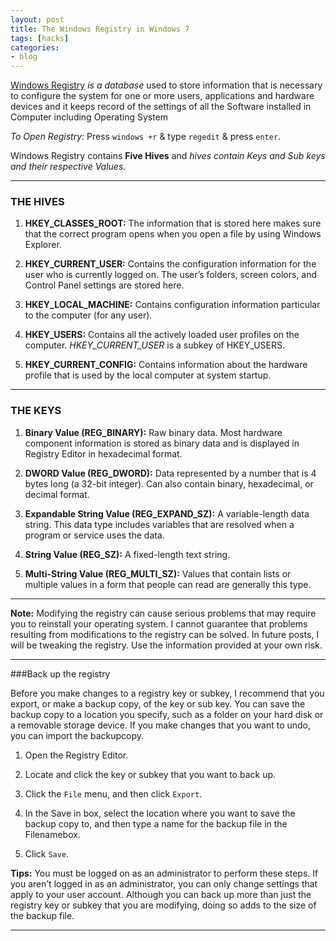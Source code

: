```yaml
---
layout: post
title: The Windows Registry in Windows 7
tags: [hacks]
categories:
- blog
---
```

[Windows Registry](#) *is a database* used to store information that is necessary to configure
the system for one or more users, applications and hardware devices and it keeps record of
the settings of all the Software installed in Computer including Operating System

*To Open Registry:* Press `windows +r` & type `regedit` & press `enter`.

Windows Registry contains **Five Hives** and *hives contain Keys and Sub keys and their respective Values.* 

---

### THE HIVES 
 
1. **HKEY_CLASSES_ROOT:** The information that is stored here makes sure that the
   correct program opens when you open a file by using Windows Explorer.

2. **HKEY_CURRENT_USER:** Contains the configuration information for the user who is
   currently logged on. The user’s folders, screen colors, and Control Panel settings
   are stored here.

3. **HKEY_LOCAL_MACHINE:** Contains configuration information particular to the
   computer (for any user).
   
4. **HKEY_USERS:** Contains all the actively loaded user profiles on the computer.
   *HKEY_CURRENT_USER* is a subkey of HKEY_USERS.

5. **HKEY_CURRENT_CONFIG:** Contains information about the hardware profile that is
   used by the local computer at system startup.
   
---

### THE KEYS

1. **Binary Value (REG_BINARY):** Raw binary data. Most hardware component
   information is stored as binary data and is displayed in Registry Editor in hexadecimal
   format.

2. **DWORD Value (REG_DWORD):** Data represented by a number that is 4 bytes long (a 32-bit integer).
   Can also contain binary, hexadecimal, or decimal format.
   
3. **Expandable String Value (REG_EXPAND_SZ):** A variable-length data string. This data
   type includes variables that are resolved when a program or service uses the data.

4. **String Value (REG_SZ):** A fixed-length text string.

5. **Multi-String Value (REG_MULTI_SZ):** Values that contain lists or multiple values in a
   form that people can read are generally this type.
   
---

**Note:** Modifying the registry can cause serious problems that may require you to
reinstall your operating system. I cannot guarantee that problems resulting from
modifications to the registry can be solved. In future posts, I will be tweaking 
the registry. Use the information provided at your own risk.

---

###Back up the registry

Before you make changes to a registry key or subkey, I recommend that you export, or
make a backup copy, of the key or sub key. You can save the backup copy to a location
you specify, such as a folder on your hard disk or a removable storage device. If you make
changes that you want to undo, you can import the backupcopy.

1. Open the Registry Editor.

2. Locate and click the key or subkey that you want to back up.

3. Click the `File` menu, and then click `Export`.

4. In the Save in box, select the location where you want to save the backup copy to,
and then type a name for the backup file in the Filenamebox.

5. Click `Save`.

**Tips:** You must be logged on as an administrator to perform these steps. If you aren’t
logged in as an administrator, you can only change settings that apply to your user
account. Although you can back up more than just the registry key or subkey that you are
modifying, doing so adds to the size of the backup file.

---

